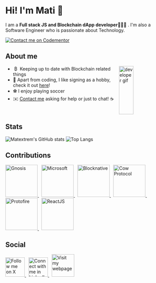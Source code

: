 # Hi! I'm Mati 👋

I am a **Full stack JS and Blockchain dApp developer**👨🏽‍💻 .  I'm also a Software Engineer who is passionate about Technology.

[![Contact me on Codementor](https://www.codementor.io/m-badges/matiasdastugue/im-a-cm-b.svg)](https://www.codementor.io/@matiasdastugue?refer=badge)

## About me

<img align='right' width='30%' height='150px' src='https://media.giphy.com/media/cFdHXXm5GhJsc/giphy.gif' alt='developer gif'>

* &nbsp;₿ &nbsp;Keeping up to date with Blockchain related things 
* 🎤 Apart from coding, I like signing as a hobby, check it out <a href="https://open.spotify.com/artist/24VF8ThxeX8sA7Ble3ZHnq">here</a>!
* ⚽  I enjoy playing soccer
* ✉️ <a href="mailto:matiasdastugue@gmail.com?subject=I%20came%20across%20your%20GitHub%20profile!">Contact me</a> asking for help or just to chat! :coffee:
<br>

## Stats

![Matextrem's GitHub stats](https://github-readme-stats.vercel.app/api?username=matextrem&hide=stars&show_icons=true&theme=tokyonight)
![Top Langs](https://github-readme-stats.vercel.app/api/top-langs/?username=matextrem&layout=compact&theme=tokyonight&langs_count=6)

## Contributions

<a href="https://github.com/gnosis/safe-react/commits?author=matextrem" target="_blank">
  <img src="https://avatars.githubusercontent.com/u/24954468?s=200&v=4" width="100" alt="Gnosis" title="Gnosis">
</a>
&nbsp;
<a href="https://github.com/microsoft/vscode-npm-scripts/pull/75" target="_blank">
  <img src="https://avatars.githubusercontent.com/u/6154722?s=200&v=4" width="100" alt="Microsoft" title="Microsoft">
</a>
&nbsp;
<a href="https://github.com/blocknative/web3-onboard/commits?author=matextrem" target="_blank">
  <img src="https://avatars.githubusercontent.com/u/40773874?s=200&v=4" width="100" alt="Blocknative" title="Blocknative">
</a>
&nbsp;
<a href="https://github.com/cowprotocol/explorer/commits?author=matextrem" target="_blank">
  <img src="https://avatars.githubusercontent.com/u/102358895?s=200&v=4" width="100" alt="Cow Protocol" title="Cow Protocol">
</a>
&nbsp;
<a href="https://github.com/protofire/maker-governance-dashboard/commits?author=matextrem" target="_blank">
  <img src="https://avatars.githubusercontent.com/u/32464792?s=200&v=4" width="100" alt="Protofire" title="Protofire">
</a>
&nbsp;
<a href="https://github.com/reactjs/reactjs.org/pull/1302" target="_blank">
  <img src="https://avatars.githubusercontent.com/u/6412038?s=200&v=4" width="100" alt="ReactJS" title="ReactJS">
</a>


## Social
<a href="https://twitter.com/matidastugue" target="_blank">
  <img src="[https://pnggrid.com/wp-content/uploads/2021/07/Twitter-Logo-Square.png](https://graffica.ams3.digitaloceanspaces.com/2023/07/rQYXqS5v-F1ySdm9WYAIbjHo-1024x1024.jpeg)" width="60" alt="Follow me on X" title="Follow me on X">
</a>
&nbsp;
<a href="https://www.linkedin.com/in/matiasdastugue" target="_blank">
  <img src="https://upload.wikimedia.org/wikipedia/commons/thumb/c/ca/LinkedIn_logo_initials.png/800px-LinkedIn_logo_initials.png" width="60" alt="Connect with me in LinkedIn" title="Connect with me in LinkedIn">
</a>
&nbsp;
<a href="https://matiasdastugue.com/" target="_blank">
  <img src="https://i0.wp.com/matiasdastugue.com/wp-content/uploads/2022/03/cropped-cropped-cropped-MD4-1.png?fit=106%2C90&ssl=1" width="70" alt="Visit my webpage" title="Visit my webpage">
</a>
